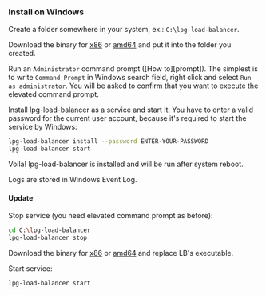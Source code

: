 ### Install on Windows

Create a folder somewhere in your system, ex.: `C:\lpg-load-balancer`.

Download the binary for [x86][]  or [amd64][] and put it into the folder you
created.

Run an `Administrator` command prompt ([How to][prompt]). The simplest is to
write `Command Prompt` in Windows search field, right click and select
`Run as administrator`. You will be asked to confirm that you want to execute
the elevated command prompt.

Install lpg-load-balancer as a service and start it. You have to enter a valid password
for the current user account, because it's required to start the service by Windows:

```bash
lpg-load-balancer install --password ENTER-YOUR-PASSWORD
lpg-load-balancer start
```

Voila! lpg-load-balancer is installed and will be run after system reboot.

Logs are stored in Windows Event Log.

#### Update

Stop service (you need elevated command prompt as before):

```bash
cd C:\lpg-load-balancer
lpg-load-balancer stop
```

Download the binary for [x86][] or [amd64][] and replace LB's executable.

Start service:

```bash
lpg-load-balancer start
```

[x86]: https://git.lpgenerator.ru/sys/lpg-load-balancer/releases/download/lpg-load-balancer-windows-386.exe
[amd64]: https://git.lpgenerator.ru/sys/lpg-load-balancer/releases/download/lpg-load-balancer-windows-amd64.exe
